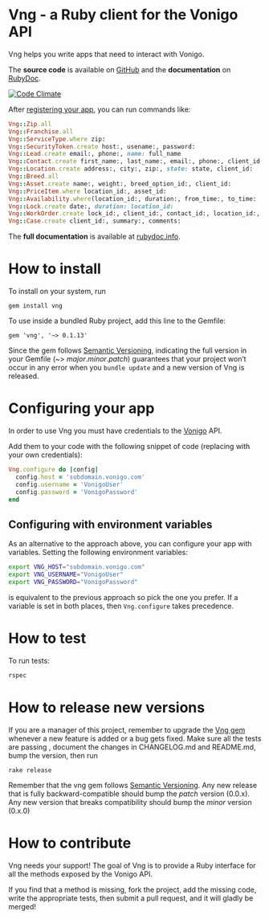 Vng - a Ruby client for the Vonigo API
======================================================

Vng helps you write apps that need to interact with Vonigo.

The **source code** is available on [GitHub](https://github.com/HouseAccountEng/vng) and the **documentation** on [RubyDoc](http://www.rubydoc.info/gems/vng/frames).

[![Code Climate](https://codeclimate.com/github/HouseAccountEng/vng.png)](https://codeclimate.com/github/HouseAccountEng/vng)

After [registering your app](#configuring-your-app), you can run commands like:


```ruby
Vng::Zip.all
Vng::Franchise.all
Vng::ServiceType.where zip:
Vng::SecurityToken.create host:, usename:, password:
Vng::Lead.create email:, phone:, name: full_name
Vng::Contact.create first_name:, last_name:, email:, phone:, client_id:
Vng::Location.create address:, city:, zip:, state: state, client_id:
Vng::Breed.all
Vng::Asset.create name:, weight:, breed_option_id:, client_id:
Vng::PriceItem.where location_id:, asset_id:
Vng::Availability.where(location_id:, duration:, from_time:, to_time:
Vng::Lock.create date:, duration: location_id: 
Vng::WorkOrder.create lock_id:, client_id:, contact_id:, location_id:, duration:, summary:, line_items:
Vng::Case.create client_id:, summary:, comments:
```

The **full documentation** is available at [rubydoc.info](http://www.rubydoc.info/gems/vng/frames).

How to install
==============

To install on your system, run

    gem install vng

To use inside a bundled Ruby project, add this line to the Gemfile:

    gem 'vng', '~> 0.1.13'

Since the gem follows [Semantic Versioning](http://semver.org),
indicating the full version in your Gemfile (~> *major*.*minor*.*patch*)
guarantees that your project won’t occur in any error when you `bundle update`
and a new version of Vng is released.

Configuring your app
====================

In order to use Vng you must have credentials to the [Vonigo](https://www.vonigo.com/) API.

Add them to your code with the following snippet of code (replacing with your own credentials):

```ruby
Vng.configure do |config|
  config.host = 'subdomain.vonigo.com'
  config.username = 'VonigoUser'
  config.password = 'VonigoPassword'
end
```

Configuring with environment variables
--------------------------------------

As an alternative to the approach above, you can configure your app with
variables. Setting the following environment variables:

```bash
export VNG_HOST="subdomain.vonigo.com"
export VNG_USERNAME="VonigoUser"
export VNG_PASSWORD="VonigoPassword"
```

is equivalent to the previous approach so pick the one you prefer.
If a variable is set in both places, then `Vng.configure` takes precedence.

How to test
===========

To run tests:

```bash
rspec
```

How to release new versions
===========================

If you are a manager of this project, remember to upgrade the [Vng gem](http://rubygems.org/gems/vng)
whenever a new feature is added or a bug gets fixed.
Make sure all the tests are passing ,
document the changes in CHANGELOG.md and README.md, bump the version, then run

    rake release

Remember that the vng gem follows [Semantic Versioning](http://semver.org).
Any new release that is fully backward-compatible should bump the *patch* version (0.0.x).
Any new version that breaks compatibility should bump the *minor* version (0.x.0)

How to contribute
=================

Vng needs your support!
The goal of Vng is to provide a Ruby interface for all the methods exposed by the Vonigo API.

If you find that a method is missing, fork the project, add the missing code,
write the appropriate tests, then submit a pull request, and it will gladly
be merged!
